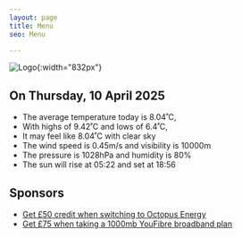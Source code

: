 ```yaml
---
layout: page
title: Menu
seo: Menu

---
```


![Logo](/images/logo.jpg){:width="832px"}

<!-- weather_marker starts -->
## On Thursday, 10 April 2025

- The average temperature today is 8.04˚C,
- With highs of 9.42˚C and lows of 6.4˚C,
- It may feel like 8.04˚C with clear sky
- The wind speed is 0.45m/s and visibility is 10000m
- The pressure is 1028hPa and humidity is 80%
- The sun will rise at 05:22 and set at 18:56

<!-- weather_marker ends -->

## Sponsors

- [Get £50 credit when switching to Octopus Energy](https://bit.ly/3oD1nnS)
- [Get £75 when taking a 1000mb YouFibre broadband plan](https://aklam.io/91zWhU?)



